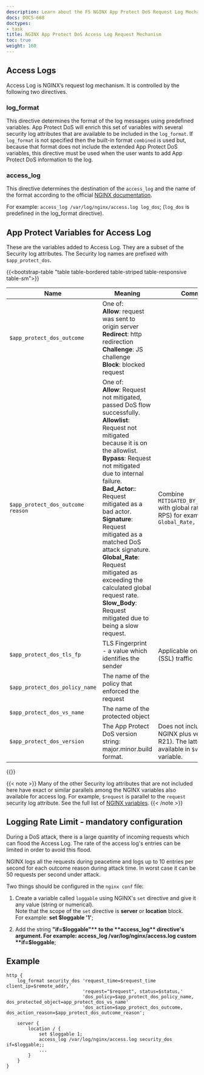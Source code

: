 ```yaml
---
description: Learn about the F5 NGINX App Protect DoS Request Log Mechanism.
docs: DOCS-668
doctypes:
- task
title: NGINX App Protect DoS Access Log Request Mechanism
toc: true
weight: 160
---
```


## Access Logs
Access Log is NGINX’s request log mechanism. It is controlled by the following two directives.<br>

### log_format
This directive determines the format of the log messages using predefined variables. App Protect DoS will enrich this set of variables with several security log attributes that are available to be included in the `log_format`. If `log_format` is not specified then the built-in format `combined` is used but, because that format does not include the extended App Protect DoS variables, this directive must be used when the user wants to add App Protect DoS information to the log.

### access_log
This directive determines the destination of the `access_log` and the name of the format according to the official [NGINX documentation](https://docs.nginx.com).

For example: `access_log /var/log/nginx/access.log log_dos`; (`log_dos` is predefined in the log_format directive).

## App Protect Variables for Access Log
These are the variables added to Access Log. They are a subset of the Security log attributes. The Security log names are prefixed with `$app_protect_dos`.

{{<bootstrap-table "table table-bordered table-striped table-responsive table-sm">}}

|Name| Meaning                                                                                                                                                                                                                                                                                                                                                                                                                                              |Comment|
|--- |------------------------------------------------------------------------------------------------------------------------------------------------------------------------------------------------------------------------------------------------------------------------------------------------------------------------------------------------------------------------------------------------------------------------------------------------------|------ |
|`$app_protect_dos_outcome`| One of: <br> **Allow**: request was sent to origin server <br> **Redirect**: http redirection <br> **Challenge**: JS challenge <br> **Block**: blocked request                                                                                                                                                                                                                                                                                       ||
|`$app_protect_dos_outcome reason`| One of: <br> **Allow**: Request not mitigated, passed DoS flow successfully. <br> **Allowlist**: Request not mitigated because it is on the allowlist. <br> **Bypass**: Request not mitigated due to internal failure. <br> **Bad_Actor:**: Request mitigated as a bad actor. <br> **Signature**: Request mitigated as a matched DoS attack signature. <br> **Global_Rate**: Request mitigated as exceeding the calculated global request rate. <br> **Slow_Body**: Request mitigated due to being a slow request. |Combine `MITIGATED_BY_GLOBAL_RATE` with global rate value (in RPS) for example `Global_Rate, value=152,`  |
|`$app_protect_dos_tls_fp`| TLS Fingerprint - a value which identifies the sender                                                                                                                                                                                                                                                                                                                                                                                                |Applicable only in TLS (SSL) traffic|
|`$app_protect_dos_policy_name`| The name of the policy that enforced the request                                                                                                                                                                                                                                                                                                                                                                                                     ||
|`$app_protect_dos_vs_name`| The name of the protected object                                                                                                                                                                                                                                                                                                                                                                                                                     ||
|`$app_protect_dos_version`| The App Protect DoS version string: <br> major.minor.build format.                                                                                                                                                                                                                                                                                                                                                                                   |Does not include the NGINX plus version (e.g. R21). The latter is available in `$version` variable.|

{{</bootstrap-table>}}

   {{< note >}}
Many of the other Security log attributes that are not included here have exact or similar parallels among the NGINX variables also available for access log. For example, `$request` is parallel to the `request` security log attribute. See the full list of [NGINX variables](https://nginx.org/en/docs/http/ngx_http_log_module.html).
   {{< /note >}}


## Logging Rate Limit - mandatory configuration

During a DoS attack, there is a large quantity of incoming requests which can flood the Access Log.
The rate of the access log's entries can be limited in order to avoid this flood.

NGINX logs all the requests during peacetime and logs up to 10 entries per second for each outcome reason during attack time. In worst case it can be 50 requests per second under attack.

Two things should be configured in the `nginx conf` file:

1. Create a variable called `loggable` using NGINX's `set` directive and give it any value (string or numerical). <br>
    Note that the scope of the `set` directive is **server** or **location** block. <br>
    For example: **set $loggable '1'**;

2. Add the string **"if=$loggable"** to the **access_log** directive's argument.
    For example: access_log /var/log/nginx/access.log custom **if=$loggable**;

## Example

```nginx
http {
    log_format security_dos 'request_time=$request_time client_ip=$remote_addr,'
                            'request="$request", status=$status,'
                            'dos_policy=$app_protect_dos_policy_name, dos_protected_object=app_protect_dos_vs_name'
                            'dos_action=$app_protect_dos_outcome, dos_action_reason=$app_protect_dos_outcome_reason';

    server {
        location / {
            set $loggable 1;
            access_log /var/log/nginx/access.log security_dos if=$loggable;;
            ...
        }
    }
}
```
